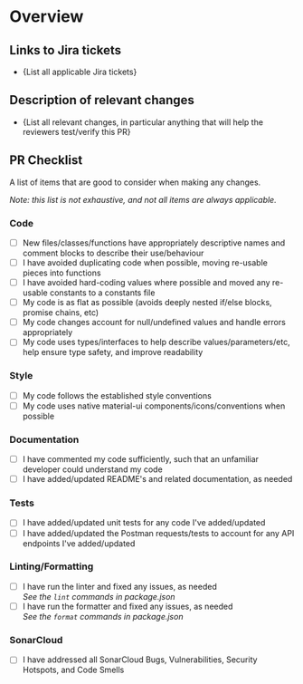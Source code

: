 # Overview

## Links to Jira tickets

- {List all applicable Jira tickets}

## Description of relevant changes

- {List all relevant changes, in particular anything that will help the reviewers test/verify this PR}

## PR Checklist

A list of items that are good to consider when making any changes.

_Note: this list is not exhaustive, and not all items are always applicable._

### Code

- [ ] New files/classes/functions have appropriately descriptive names and comment blocks to describe their use/behaviour
- [ ] I have avoided duplicating code when possible, moving re-usable pieces into functions
- [ ] I have avoided hard-coding values where possible and moved any re-usable constants to a constants file
- [ ] My code is as flat as possible (avoids deeply nested if/else blocks, promise chains, etc)
- [ ] My code changes account for null/undefined values and handle errors appropriately
- [ ] My code uses types/interfaces to help describe values/parameters/etc, help ensure type safety, and improve readability

### Style

- [ ] My code follows the established style conventions
- [ ] My code uses native material-ui components/icons/conventions when possible

### Documentation

- [ ] I have commented my code sufficiently, such that an unfamiliar developer could understand my code
- [ ] I have added/updated README's and related documentation, as needed

### Tests

- [ ] I have added/updated unit tests for any code I've added/updated
- [ ] I have added/updated the Postman requests/tests to account for any API endpoints I've added/updated

### Linting/Formatting

- [ ] I have run the linter and fixed any issues, as needed  
       _See the `lint` commands in package.json_
- [ ] I have run the formatter and fixed any issues, as needed  
       _See the `format` commands in package.json_

### SonarCloud

- [ ] I have addressed all SonarCloud Bugs, Vulnerabilities, Security Hotspots, and Code Smells
